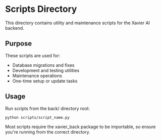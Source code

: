 # Scripts Directory

This directory contains utility and maintenance scripts for the Xavier AI backend.

## Purpose

These scripts are used for:
- Database migrations and fixes
- Development and testing utilities
- Maintenance operations
- One-time setup or update tasks

## Usage

Run scripts from the back/ directory root:
```bash
python scripts/script_name.py
```

Most scripts require the xavier_back package to be importable, so ensure you're running from the correct directory. 